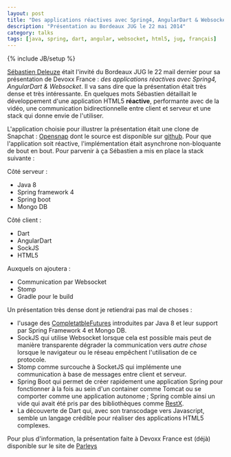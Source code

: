 ```yaml
---
layout: post
title: "Des applications réactives avec Spring4, AngularDart & Websocket"
description: "Présentation au Bordeaux JUG le 22 mai 2014"
category: talks
tags: [java, spring, dart, angular, websocket, html5, jug, français]
---
```

{% include JB/setup %}

[Sébastien Deleuze](https://twitter.com/sdeleuze) était l'invité du Bordeaux JUG le 22 mail dernier pour sa présentation de Devoxx France : *des applications réactives avec Spring4, AngularDart & Websocket*. Il va sans dire que la présentation était très dense et très intéressante. En quelques mots Sébastien détaillait le développement d'une application HTML5 **réactive**, performante avec de la vidéo, une communication bidirectionnelle entre client et serveur et une stack qui donne envie de l'utiliser.

<!--more-->

L'application choisie pour illustrer la présentation était une clone de Snapchat : [Opensnap](http://opensnap.io) dont le source est disponible sur [github](https://github.com/sdeleuze/opensnap). Pour que l'application soit réactive, l'implémentation était asynchrone non-bloquante de bout en bout. Pour parvenir à ça Sébastien a mis en place la stack suivante :

Côté serveur :
- Java 8
- Spring framework 4
- Spring boot
- Mongo DB

Côté client :
- Dart
- AngularDart
- SockJS
- HTML5

Auxquels on ajoutera :
- Communication par Websocket
- Stomp
- Gradle pour le build

Un présentation très dense dont je retiendrai pas mal de choses :

- l'usage des [CompletatbleFutures](http://docs.oracle.com/javase/8/docs/api/java/util/concurrent/CompletableFuture.html) introduites par Java 8 et leur support par Spring Framework 4 et Mongo DB.
- SockJS qui utilise Websocket lorsque cela est possible mais peut de manière transparente dégrader la communication vers *autre chose* lorsque le navigateur ou le réseau empêchent l'utilisation de ce protocole.
- Stomp comme surcouche à SocketJS qui implémente une communication à base de messages entre client et serveur.
- Spring Boot qui permet de créer rapidement une application Spring pour fonctionner à la fois au sein d'un container comme Tomcat ou se comporter comme une application autonome ; Spring comble ainsi un vide qui avait été pris par des bibliothèques comme [RestX](http://restx.io).
- La découverte de Dart qui, avec son transcodage vers Javascript, semble un langage crédible pour réaliser des applications HTML5 complexes.

Pour plus d'information, la présentation faite à Devoxx France est (déjà) disponible sur le site de [Parleys](http://www.parleys.com/play/535f5b7ae4b0c5ba17d434e7)
